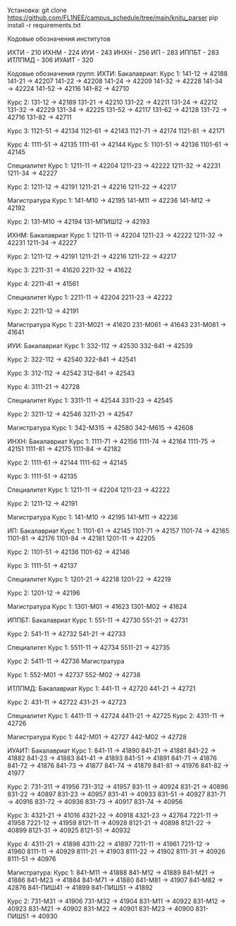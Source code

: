 Установка:
git clone https://github.com/FL1NEE/campus_schedule/tree/main/knitu_parser
pip install -r requirements.txt

Кодовые обозначения  институтов

ИХТИ - 210
ИХНМ - 224
ИУИ - 243
ИНХН - 256
ИП - 283
ИППБТ - 283
ИТЛПМД - 306
ИУАИТ - 320

Кодовые обозначения групп:
ИХТИ:
Бакалавриат:
Курс 1:
141-12 → 42188
141-21 → 42207
141-22 → 42208
141-24 → 42209
141-32 → 42228
141-34 → 42224
141-52 → 42116
141-82 → 42710

Курс 2:
131-12 → 42189
131-21 → 42210
131-22 → 42211
131-24 → 42212
131-32 → 42229
131-34 → 42225
131-52 → 42117
131-62 → 42128
131-72 → 42716
131-82 → 42711

Курс 3:
1121-51 → 42134
1121-61 → 42143
1121-71 → 42174
1121-81 → 42171

Курс 4:
1111-51 → 42135
1111-61 → 42144
Курс 5:
1101-51 → 42136
1101-61 → 42145

Специалитет
Курс 1:
1211-11 → 42204
1211-23 → 42222
1211-32 → 42231
1211-34 → 42227

Курс 2:
1211-12 → 42191
1211-21 → 42216
1211-22 → 42217

Магистратура
Курс 1:
141-М10 → 42195
141-М11 → 42236
141-М12 → 42192

Курс 2:
131-М10 → 42194
131-МПИШ12 → 42193

ИХНМ:
Бакалавриат
Курс 1:
1211-11 → 42204
1211-23 → 42222
1211-32 → 42231
1211-34 → 42227

Курс 2:
1211-12 → 42191
1211-21 → 42216
1211-22 → 42217

Курс 3:
2211-31 → 41620
2211-32 → 41622

Курс 4:
2211-41 → 41561

Специалитет
Курс 1:
2211-11 → 42204
2211-23 → 42222

Курс 2:
2211-12 → 42191

Магистратура
Курс 1:
231-М021 → 41620
231-М061 → 41643
231-М081 → 41641

ИУИ:
Бакалавриат
Курс 1:
332-112 → 42530
332-841 → 42539

Курс 2:
322-112 → 42540
322-841 → 42541

Курс 3:
312-112 → 42542
312-841 → 42543

Курс 4:
3111-21 → 42728

Специалитет
Курс 1:
3311-11 → 42544
3311-23 → 42545

Курс 2:
3211-12 → 42546
3211-21 → 42547

Магистратура
Курс 1:
342-М315 → 42580
342-М615 → 42608

ИНХН:
Бакалавриат
Курс 1:
1111-71 → 42156
1111-74 → 42164
1111-75 → 42151
1111-81 → 42175
1111-84 → 42182

Курс 2:
1111-61 → 42144
1111-62 → 42145

Курс 3:
1111-51 → 42135

Специалитет
Курс 1:
1211-11 → 42204
1211-23 → 42222

Курс 2:
1211-12 → 42191

Магистратура
Курс 1:
141-М10 → 42195
141-М11 → 42236

ИП:
Бакалавриат
Курс 1:
1101-61 → 42145
1101-71 → 42157
1101-74 → 42165
1101-81 → 42176
1101-84 → 42181
1201-11 → 42205

Курс 2:
1101-51 → 42136
1101-62 → 42146

Курс 3:
1111-51 → 42137

Специалитет
Курс 1:
1201-21 → 42218
1201-22 → 42219

Курс 2:
1201-12 → 42196

Магистратура
Курс 1:
1301-М01 → 41623
1301-М02 → 41624

ИППБТ:
Бакалавриат
Курс 1:
551-11 → 42730
551-21 → 42731

Курс 2:
541-11 → 42732
541-21 → 42733

Специалитет
Курс 1:
5511-11 → 42734
5511-21 → 42735

Курс 2:
5411-11 → 42736
Магистратура

Курс 1:
552-М01 → 42737
552-М02 → 42738

ИТЛПМД:
Бакалавриат
Курс 1:
441-11 → 42720
441-21 → 42721

Курс 2:
431-11 → 42722
431-21 → 42723

Специалитет
Курс 1:
4411-11 → 42724
4411-21 → 42725
Курс 2:
4311-11 → 42726

Магистратура
Курс 1:
442-М01 → 42727
442-М02 → 42728

ИУАИТ:
Бакалавриат
Курс 1:
841-11 → 41890
841-21 → 41881
841-22 → 41882
841-23 → 41883
841-41 → 41893
841-51 → 41891
841-71 → 41876
841-72 → 41876
841-73 → 41877
841-74 → 41879
841-81 → 41976
841-82 → 41977

Курс 2:
731-311 → 41956
731-312 → 41957
831-11 → 40924
831-21 → 40896
831-22 → 40897
831-23 → 40957
831-41 → 40933
831-51 → 40927
831-71 → 40916
831-72 → 40936
831-73 → 40917
831-74 → 40956

Курс 3:
4321-21 → 41016
4321-22 → 40918
4321-23 → 42764
7221-11 → 41958
7221-12 → 41959
8121-11 → 40928
8121-21 → 40898
8121-22 → 40899
8121-31 → 40925
8121-51 → 40932

Курс 4:
4311-21 → 41898
4311-22 → 41897
7211-11 → 41961
7211-12 → 41960
8111-11 → 40929
8111-21 → 41903
8111-22 → 41902
8111-31 → 40926
8111-51 → 40976

Магистратура:
Курс 1:
841-М11 → 41888
841-М12 → 41889
841-М21 → 41886
841-М23 → 41884
841-М71 → 41880
841-М81 → 41907
841-М82 → 42876
841-ПИШ41 → 41899
841-ПИШ51 → 41892

Курс 2:
731-М31 → 41906
731-М32 → 41904
831-М11 → 40922
831-М12 → 40923
831-М21 → 40902
831-М22 → 40901
831-М23 → 40900
831-ПИШ51 → 40930
